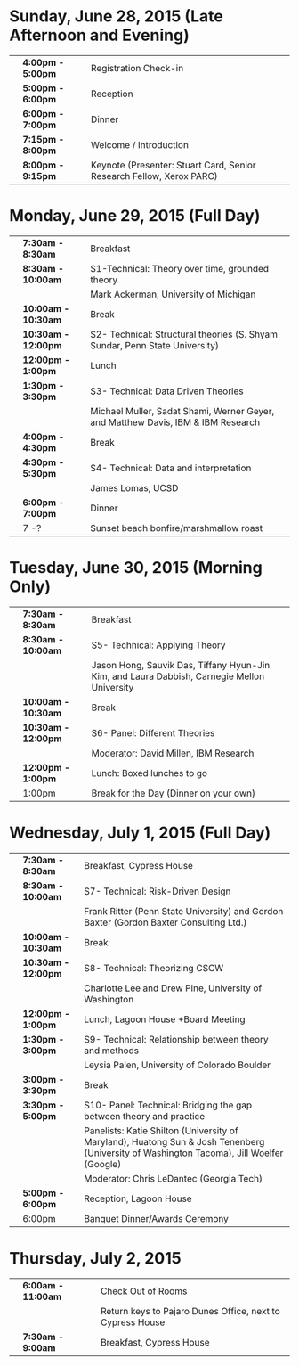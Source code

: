 # Sunday, June 28, 2015 (Late Afternoon and Evening)
|               |      |      |
| ------------------ | ------------------ | ------------------ |
|  | **4:00pm - 5:00pm** | Registration Check-in |
|  | **5:00pm - 6:00pm** | Reception  |
|  | **6:00pm - 7:00pm** | Dinner |
|  | **7:15pm - 8:00pm** | Welcome / Introduction  |
|  | **8:00pm - 9:15pm** | Keynote  (Presenter:  Stuart Card, Senior Research Fellow, Xerox PARC) |
   


# Monday, June 29, 2015 (Full Day)
|               |      |      |
| ------------------ | ------------------ | ------------------ |
|  | **7:30am - 8:30am** | Breakfast |
|  | **8:30am - 10:00am** | S1-Technical: Theory over time, grounded theory  |
|  | | Mark Ackerman, University of Michigan |
|  | **10:00am - 10:30am** | Break |
|  | **10:30am - 12:00pm** | S2- Technical: Structural theories (S. Shyam Sundar, Penn State University)|
|  | **12:00pm - 1:00pm** | Lunch  |
|  | **1:30pm - 3:30pm** | S3- Technical: Data Driven Theories |
|  | | Michael Muller, Sadat Shami, Werner Geyer, and Matthew Davis, IBM & IBM Research |
|  | **4:00pm - 4:30pm** | Break |
|  | **4:30pm - 5:30pm** | S4- Technical: Data and interpretation |
|  | | James Lomas, UCSD |
|  | **6:00pm - 7:00pm** | Dinner |
|   | 7 -? | Sunset beach bonfire/marshmallow roast | 

# Tuesday, June 30, 2015 (Morning Only)
|               |      |      |
| ------------------ | ------------------ | ------------------ |
|  | **7:30am - 8:30am** | Breakfast |
|  | **8:30am - 10:00am** | S5- Technical: Applying Theory |
|  | | Jason Hong, Sauvik Das, Tiffany Hyun-Jin Kim, and Laura Dabbish, Carnegie Mellon University|
|  | **10:00am - 10:30am** | Break |
|  | **10:30am - 12:00pm** | S6- Panel: Different Theories  |
|  | | Moderator: David Millen, IBM Research |
|  | **12:00pm - 1:00pm** | Lunch: Boxed lunches to go |
|  | 1:00pm | Break for the Day (Dinner on your own)|

# Wednesday, July 1, 2015 (Full Day)
|               |      |      |
| ---------------------- | ---------------------- | ------------------ |
|  | **7:30am - 8:30am** | Breakfast, Cypress House |
|  | **8:30am - 10:00am** | S7- Technical: Risk-Driven Design |
|  | | Frank Ritter (Penn State University) and Gordon Baxter (Gordon Baxter Consulting Ltd.) |
|  | **10:00am - 10:30am** | Break |
|  | **10:30am - 12:00pm** | S8- Technical: Theorizing CSCW |
|  | | Charlotte Lee and Drew Pine, University of Washington |
|  | **12:00pm - 1:00pm** | Lunch, Lagoon House +Board Meeting |
|  | **1:30pm - 3:00pm** | S9- Technical: Relationship between theory and methods |
|  | | Leysia Palen, University of Colorado Boulder |
|  | **3:00pm - 3:30pm** | Break |
|  | **3:30pm - 5:00pm** | S10- Panel: Technical: Bridging the gap between theory and practice  |
|  | | Panelists: Katie Shilton (University of Maryland), Huatong Sun & Josh Tenenberg (University of Washington Tacoma), Jill Woelfer (Google) |
|  | | Moderator: Chris LeDantec (Georgia Tech) |
|  | **5:00pm - 6:00pm** | Reception, Lagoon House |
|  | 6:00pm | Banquet Dinner/Awards Ceremony


# Thursday, July 2, 2015
|               |      |      |
| ------------------ | ------------------ | ------------------ |
|  | **6:00am - 11:00am** | Check Out of Rooms |
|  | | Return keys to Pajaro Dunes Office, next to Cypress House |
|  | **7:30am - 9:00am** | Breakfast, Cypress House |
